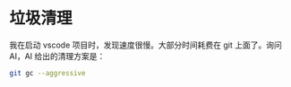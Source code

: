 # 垃圾清理

我在启动 vscode 项目时，发现速度很慢。大部分时间耗费在 git 上面了。询问 AI，AI 给出的清理方案是：

```bash
git gc --aggressive
```
